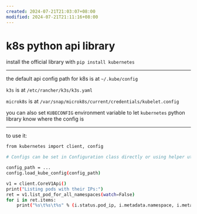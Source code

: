 ```yaml
---
created: 2024-07-21T21:03:07+08:00
modified: 2024-07-21T21:11:16+08:00
---
```


# k8s python api library

install the official library with `pip install kubernetes`

---

the default api config path for k8s is at `~/.kube/config`

`k3s` is at `/etc/rancher/k3s/k3s.yaml`

`microk8s` is at `/var/snap/microk8s/current/credentials/kubelet.config`

you can also set `KUBECONFIG` environment variable to let `kubernetes` python library know where the config is

---

to use it:

```bash
from kubernetes import client, config

# Configs can be set in Configuration class directly or using helper utility

config_path = ...
config.load_kube_config(config_path)

v1 = client.CoreV1Api()
print("Listing pods with their IPs:")
ret = v1.list_pod_for_all_namespaces(watch=False)
for i in ret.items:
    print("%s\t%s\t%s" % (i.status.pod_ip, i.metadata.namespace, i.metadata.name))
```
